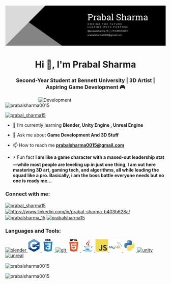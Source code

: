![logo](https://github.com/PrabalSharma0015/PrabalSharma0015/blob/main/Banner.jpeg)
<h1 align="center">Hi 👋, I'm Prabal Sharma</h1>
<h3 align="center">Second-Year Student at Bennett University | 3D Artist | Aspiring Game Development 🎮</h3>
<img align="right" alt="Development" width="400" src="https://i.pinimg.com/originals/cc/33/cd/cc33cdb7eff28957027a2eb858dbcf94.gif">

<p align="left"> <img src="https://komarev.com/ghpvc/?username=prabalsharma0015&label=Profile%20views&color=0e75b6&style=flat" alt="prabalsharma0015" /> </p>

<p align="left"> <a href="https://twitter.com/prabal_sharma15" target="blank"><img src="https://img.shields.io/twitter/follow/prabal_sharma15?logo=twitter&style=for-the-badge" alt="prabal_sharma15" /></a> </p>

- 🌱 I’m currently learning **Blender, Unity Engine , Unreal Engine**

- 💬 Ask me about **Game Development And 3D Stuff**

- 📫 How to reach me **prabalsharma0015@gmail.com**

- ⚡ Fun fact **I am like a game character with a maxed-out leadership stat—while most people are leveling up in just one thing, I am out here mastering 3D art, gaming tech, and algorithms, all while leading the squad like a pro. Basically, i am the boss battle everyone needs but no one is ready me...**

<h3 align="left">Connect with me:</h3>
<p align="left">
<a href="https://twitter.com/prabal_sharma15" target="blank"><img align="center" src="https://raw.githubusercontent.com/rahuldkjain/github-profile-readme-generator/master/src/images/icons/Social/twitter.svg" alt="prabal_sharma15" height="30" width="40" /></a>
<a href="https://linkedin.com/in/https://www.linkedin.com/in/prabal-sharma-b403b628a/" target="blank"><img align="center" src="https://raw.githubusercontent.com/rahuldkjain/github-profile-readme-generator/master/src/images/icons/Social/linked-in-alt.svg" alt="https://www.linkedin.com/in/prabal-sharma-b403b628a/" height="30" width="40" /></a>
<a href="https://instagram.com/prabalsharma_15" target="blank"><img align="center" src="https://raw.githubusercontent.com/rahuldkjain/github-profile-readme-generator/master/src/images/icons/Social/instagram.svg" alt="prabalsharma_15" height="30" width="40" /></a>
<a href="https://www.leetcode.com/prabalsharma15" target="blank"><img align="center" src="https://raw.githubusercontent.com/rahuldkjain/github-profile-readme-generator/master/src/images/icons/Social/leet-code.svg" alt="prabalsharma15" height="30" width="40" /></a>
</p>

<h3 align="left">Languages and Tools:</h3>
<p align="left"> <a href="https://www.blender.org/" target="_blank" rel="noreferrer"> <img src="https://download.blender.org/branding/community/blender_community_badge_white.svg" alt="blender" width="40" height="40"/> </a> <a href="https://www.w3schools.com/cpp/" target="_blank" rel="noreferrer"> <img src="https://raw.githubusercontent.com/devicons/devicon/master/icons/cplusplus/cplusplus-original.svg" alt="cplusplus" width="40" height="40"/> </a> <a href="https://www.w3schools.com/css/" target="_blank" rel="noreferrer"> <img src="https://raw.githubusercontent.com/devicons/devicon/master/icons/css3/css3-original-wordmark.svg" alt="css3" width="40" height="40"/> </a> <a href="https://git-scm.com/" target="_blank" rel="noreferrer"> <img src="https://www.vectorlogo.zone/logos/git-scm/git-scm-icon.svg" alt="git" width="40" height="40"/> </a> <a href="https://www.w3.org/html/" target="_blank" rel="noreferrer"> <img src="https://raw.githubusercontent.com/devicons/devicon/master/icons/html5/html5-original-wordmark.svg" alt="html5" width="40" height="40"/> </a> <a href="https://www.java.com" target="_blank" rel="noreferrer"> <img src="https://raw.githubusercontent.com/devicons/devicon/master/icons/java/java-original.svg" alt="java" width="40" height="40"/> </a> <a href="https://developer.mozilla.org/en-US/docs/Web/JavaScript" target="_blank" rel="noreferrer"> <img src="https://raw.githubusercontent.com/devicons/devicon/master/icons/javascript/javascript-original.svg" alt="javascript" width="40" height="40"/> </a> <a href="https://www.mysql.com/" target="_blank" rel="noreferrer"> <img src="https://raw.githubusercontent.com/devicons/devicon/master/icons/mysql/mysql-original-wordmark.svg" alt="mysql" width="40" height="40"/> </a> <a href="https://www.python.org" target="_blank" rel="noreferrer"> <img src="https://raw.githubusercontent.com/devicons/devicon/master/icons/python/python-original.svg" alt="python" width="40" height="40"/> </a> <a href="https://unity.com/" target="_blank" rel="noreferrer"> <img src="https://www.vectorlogo.zone/logos/unity3d/unity3d-icon.svg" alt="unity" width="40" height="40"/> </a> <a href="https://unrealengine.com/" target="_blank" rel="noreferrer"> <img src="https://raw.githubusercontent.com/kenangundogan/fontisto/036b7eca71aab1bef8e6a0518f7329f13ed62f6b/icons/svg/brand/unreal-engine.svg" alt="unreal" width="40" height="40"/> </a> </p>

<p><img align="center" src="https://github-readme-stats.vercel.app/api/top-langs?username=prabalsharma0015&show_icons=true&locale=en&layout=compact" alt="prabalsharma0015" /></p>

<p><img align="center" src="https://github-readme-streak-stats.herokuapp.com/?user=prabalsharma0015&" alt="prabalsharma0015" /></p>

